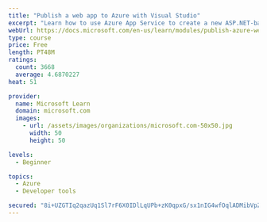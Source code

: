 ```yaml
---
title: "Publish a web app to Azure with Visual Studio"
excerpt: "Learn how to use Azure App Service to create a new ASP.NET-based web app, then publish and update directly from Visual Studio."
webUrl: https://docs.microsoft.com/en-us/learn/modules/publish-azure-web-app-with-visual-studio/
type: course
price: Free
length: PT48M
ratings:
  count: 3668
  average: 4.6870227
heat: 51

provider:
  name: Microsoft Learn
  domain: microsoft.com
  images:
    - url: /assets/images/organizations/microsoft.com-50x50.jpg
      width: 50
      height: 50

levels:
  - Beginner

topics:
  - Azure
  - Developer tools

secured: "8i+UZGTIq2qazUq1Sl7rF6X0IDlLqUPb+zK0qpxG/sx1nIG4wfOqlADMibVpZv4PDEBS9smsxEqJBSIFVQNsnKBdsOtFQMVMpLKEhRZx3U9qUlhEBxHVxKNOA7O4FnYnDPkq8mtfgbpcFDMQrKevy5NM0wAggZhYQY9ki0F8vkIDYghHeea9eJ5duGiMPOtckFr8w5awsHIOtY+xMyrCU+hs10et6X8BiR2vO1CPGPXtnsCPs2UbFmqQdI6L/6ojhPKRXQvsZJUOA047G6CSizOyYlpNhk2DQtsIlVtDsQ06WrlG4zlyGwDEdtt6Lg00J6W54eqc2P+Xqla49yM8cD9xel8pfmZE6EyqYty1MeX6cr4kYDBDkpUCnJnzv0mmfx474TUxPpNyY1CP8L2Pvf6wx5x6AdYWux3KWXDHlUc=;bF4EG3Ew0oU6JILboGxiCg=="
---
```



